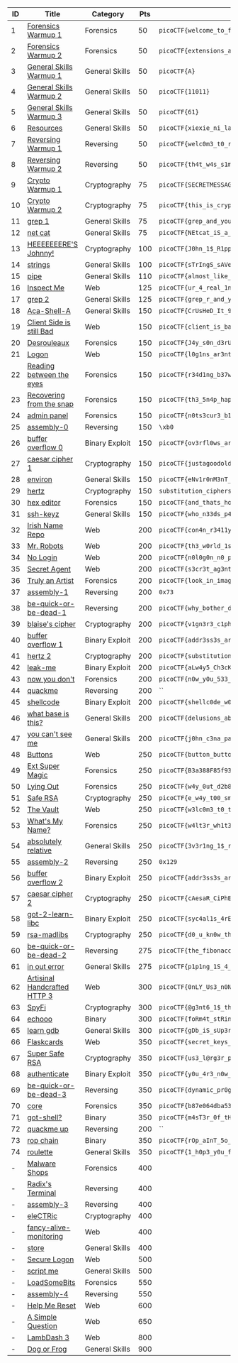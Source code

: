 ID 	| Title                                                                       				| Category         | Pts    | Flag
---	| ----------------------------------------------------------------------------------------- | ---------------- | ------ | ---
1 	| [Forensics Warmup 1          ](./Forensics/01-warmup_1-50/solution.md)      				| Forensics        | 50     | `picoCTF{welcome_to_forensics}`
2 	| [Forensics Warmup 2          ](./Forensics/02-warmup_2-50/solution.md)      				| Forensics        | 50     | `picoCTF{extensions_are_a_lie}`
3 	| [General Skills Warmup 1     ](./General/01-warmup_1-50/solution.md)        				| General Skills   | 50     | `picoCTF{A}`
4 	| [General Skills Warmup 2     ](./General/02-warmup_2-50/solution.md)        				| General Skills   | 50     | `picoCTF{11011}`
5 	| [General Skills Warmup 3     ](./General/03-warmup_3-50/solution.md)        				| General Skills   | 50     | `picoCTF{61}`
6 	| [Resources                   ](./General/04-resources-50/solution.md)       				| General Skills   | 50     | `picoCTF{xiexie_ni_lai_zheli}`
7 	| [Reversing Warmup 1          ](./Reversing/01-warmup_1-50/solution.md)      				| Reversing        | 50     | `picoCTF{welc0m3_t0_r3VeRs1nG}`
8 	| [Reversing Warmup 2          ](./Reversing/02-warmup_2-50/solution.md)      				| Reversing        | 50     | `picoCTF{th4t_w4s_s1mpL3}`
9 	| [Crypto Warmup 1             ](./Crypto/01-warmup_1-75/solution.md)         				| Cryptography     | 75     | `picoCTF{SECRETMESSAGE}`
10 	| [Crypto Warmup 2             ](./Crypto/02-warmup_2-75/solution.md)         				| Cryptography     | 75     | `picoCTF{this_is_crypto!}`
11 	| [grep 1                      ](./General/05-grep_1-75/solution.md)          				| General Skills   | 75     | `picoCTF{grep_and_you_will_find_cdf2e7c2}`
12 	| [net cat                     ](./General/06-netcat-75/solution.md)          				| General Skills   | 75     | `picoCTF{NEtcat_iS_a_NEcESSiTy_0b4c4174}`
13 	| [HEEEEEEERE'S Johnny!        ](./Crypto/03-heeeeeeers_johnny-100/solution.md)				| Cryptography     | 100    | `picoCTF{J0hn_1$_R1pp3d_4e5aa29e}`
14 	| [strings                   	 ](./General/07-strings-100/solution.md)         			| General Skills   | 100    | `picoCTF{sTrIngS_sAVeS_Time_3f712a28}`
15 	| [pipe                        ](./General/08-pipe-110/solution.md)            				| General Skills   | 110    | `picoCTF{almost_like_mario_b797f2b3}`
16 	| [Inspect Me                  ](./Web/01-inspect_me-125/solution.md)             			| Web              | 125    | `picoCTF{ur_4_real_1nspect0r_g4dget_9dd3b33c}`
17 	| [grep 2                      ](./General/09-grep_2-125/solution.md)       				| General Skills   | 125    | `picoCTF{grep_r_and_you_will_find_556620f7}`
18 	| [Aca-Shell-A                 ](./Web/01-inspect_me-125/solution.md)       				| General Skills   | 150    | `picoCTF{CrUsHeD_It_9edaa84a}`
19 	| [Client Side is still Bad    ](./Web/02-client_side_is_still_bad-150/solution.md) 		| Web              | 150    | `picoCTF{client_is_bad_3bd366}`
20 	| [Desrouleaux                 ](./Forensics/03-desrouleaux-150/solution.md)        		| Forensics        | 150    | `picoCTF{J4y_s0n_d3rUUUULo_a062e5f8}`
21 	| [Logon                       ](./Web/03-logon-150/solution.md)                   			| Web              | 150    | `picoCTF{l0g1ns_ar3nt_r34l_82e795f4}`
22 	| [Reading between the eyes    ](./Forensics/04-reading_between_the_eyes-150/solution.md)	| Forensics        | 150    | `picoCTF{r34d1ng_b37w33n_7h3_by73s}`
23	| [Recovering from the snap    ](./Forensics/05-recovering_from_the_snap-150/solution.md)  	| Forensics        | 150    | `picoCTF{th3_5n4p_happ3n3d}`
24 	| [admin panel                 ](./Forensics/06-admin_panel-150/solution.md)           		| Forensics        | 150    | `picoCTF{n0ts3cur3_b186631d}`
25	| [assembly-0                  ](./Reversing/03-assembly_0-150/solution.md)        			| Reversing        | 150    | `\xb0`
26	| [buffer overflow 0           ](./Binary/01-buffer_overflow_0-150/solution.md)   			| Binary Exploit   | 150    | `picoCTF{ov3rfl0ws_ar3nt_that_bad_b49d36d2}`
27 	| [caesar cipher 1             ](./Crypto/04-caesar_cipher_1-150/solution.md)    			| Cryptography     | 150    | `picoCTF{justagoodoldcaesarciphertobrvmri}`
28 	| [environ                     ](./General/11-environ-150/solution.md)        				| General Skills   | 150    | `picoCTF{eNv1r0nM3nT_v4r14Bl3_fL4g_3758492}`
29 	| [hertz                       ](./Crypto/05-hertz-150/solution.md)           				| Cryptography     | 150    | `substitution_ciphers_are_solvable_mwettfesvn`
30	| [hex editor                  ](./Forensics/07-hex_editor-150/solution.md)       			| Forensics        | 150    | `picoCTF{and_thats_how_u_edit_hex_kittos_4bE5aCb8}`
31 	| [ssh-keyz                    ](./General/12-ssh_keyz-150/solution.md) 					| General Skills   | 150    | `picoCTF{who_n33ds_p4ssw0rds_38dj21}`
32 	| [Irish Name Repo             ](./Web/04-irish_name_repo-200/solution.md) 					| Web              | 200    | `picoCTF{con4n_r3411y_1snt_1r1sh_c0d93e2f}`
33	| [Mr. Robots                  ](./Web/05-mr_robots-200/solution.md)        				| Web              | 200    | `picoCTF{th3_w0rld_1s_4_danger0us_pl4c3_3lli0t_c4075}`
34 	| [No Login                    ](./Web/06-no_login-200/solution.md)     					| Web              | 200    | `picoCTF{n0l0g0n_n0_pr0bl3m_50e16a5c}`
35	| [Secret Agent                ](./Web/07-secret_agent-200/solution.md)                 	| Web              | 200    | `picoCTF{s3cr3t_ag3nt_m4n_ac87e6a7}`
36 	| [Truly an Artist             ](./Forensics/08-truly_an_artist-200/solution.md)         	| Forensics        | 200    | `picoCTF{look_in_image_13509d38}`
37 	| [assembly-1                  ](./Reversing/04-assembly_1-200/solution.md)        			| Reversing        | 200    | `0x73`
38 	| [be-quick-or-be-dead-1       ](./Reversing/05-be_quick_or_be_dead_1-200/solution.md)     	| Reversing        | 200    | `picoCTF{why_bother_doing_unnecessary_computation_fedbb737}`
39 	| [blaise's cipher             ](./Crypto/06-blaises_cipher-200/solution.md)       			| Cryptography     | 200    | `picoCTF{v1gn3r3_c1ph3rs_ar3n7_bad_cdf08bf0}`
40 	| [buffer overflow 1           ](./Binary/02-buffer_overflow_1-200/solution.md)  			| Binary Exploit   | 200    | `picoCTF{addr3ss3s_ar3_3asyd69e032d}`
41 	| [hertz 2                     ](./Crypto/07-hertz_2-200/solution.md)           			| Cryptography     | 200    | `picoCTF{substitution_ciphers_are_too_easy_sgsgtnpibo}`
42 	| [leak-me                     ](./Binary/03-leak_me-200/solution.md)       				| Binary Exploit   | 200    | `picoCTF{aLw4y5_Ch3cK_tHe_bUfF3r_s1z3_d1667872}`
43 	| [now you don't               ](./Forensics/09-now_you_dont-200/solution.md)    			| Forensics        | 200    | `picoCTF{n0w_y0u_533_m3}`
44 	| [quackme               	   ](./Reversing/06-quackme-200/solution.md)    				| Reversing        | 200    | ``
45 	| [shellcode                   ](./Binary/04-shellcode-200/solution.md) 					| Binary Exploit   | 200    | `picoCTF{shellc0de_w00h00_26e91a77}`
46 	| [what base is this?          ](./General/13-what_base_is_this-200/solution.md)    		| General Skills   | 200    | `picoCTF{delusions_about_finding_values_3cc386de}`
47 	| [you can't see me            ](./General/14-you_cant_see_me-200/solution.md)    			| General Skills   | 200    | `picoCTF{j0hn_c3na_paparapaaaaaaa_paparapaaaaaa_cf5156ef}`
48	| [Buttons                     ](./Web/08-buttons-250/solution.md)                    		| Web              | 250    | `picoCTF{button_button_whose_got_the_button_91f6f39a}`
49	| [Ext Super Magic             ](./Forensics/10-ext_super_magic-250/solution.md)    		| Forensics        | 250    | `picoCTF{B3a388F85f93246B9DBA7Cc0fbBA5eE0}`
50	| [Lying Out                   ](./Forensics/11-lying_out-250/solution.md)   				| Forensics        | 250    | `picoCTF{w4y_0ut_d2b8ece5}`
51	| [Safe RSA                    ](./Crypto/08-safe_rsa-250/solution.md)     					| Cryptography     | 250    | `picoCTF{e_w4y_t00_sm411_34096259}`
52	| [The Vault                   ](./Web/09-the_vault-250/solution.md)   						| Web              | 250    | `picoCTF{w3lc0m3_t0_th3_vau1t_e4ca2258}`
53	| [What's My Name?             ](./Forensics/12-whats_my_name-250/solution.md)     			| Forensics        | 250    | `picoCTF{w4lt3r_wh1t3_2d6d3c6c75aa3be7f42debed8ad16e3b}`
54	| [absolutely relative         ](./General/15-absolutely_relative-250/solution.md)  		| General Skills   | 250    | `picoCTF{3v3r1ng_1$_r3l3t1v3_befc0ce1}`
55	| [assembly-2                  ](./Reversing/07-assembly_2-250/solution.md)     			| Reversing        | 250    | `0x129`
56	| [buffer overflow 2           ](./Binary/05-buffer_overflow_2-250/solution.md)  			| Binary Exploit   | 250    | `picoCTF{addr3ss3s_ar3_3asy1b78b0d8}`
57	| [caesar cipher 2             ](./Crypto/09-caesar_cipher_2-250/solution.md)  			    | Cryptography     | 250    | `picoCTF{cAesaR_CiPhErS_juST_aREnT_sEcUrE}`
58	| [got-2-learn-libc            ](./Binary/06-got_2_learn_libc-250/solution.md) 				| Binary Exploit   | 250    | `picoCTF{syc4al1s_4rE_uS3fUl_6319ec91}`
59	| [rsa-madlibs                 ](./Crypto/10-rsa_madlibs-250/solution.md)      				| Cryptography     | 250    | `picoCTF{d0_u_kn0w_th3_w@y_2_RS@_c6724916}`
60	| [be-quick-or-be-dead-2       ](./Reversing/08-be_quick_or_be_dead_2-275/solution.md)     	| Reversing        | 275    | `picoCTF{the_fibonacci_sequence_can_be_done_fast_7e188834}`
61	| [in out error                ](./General/16-in_out_error-275/solution.md) 				| General Skills   | 275    | `picoCTF{p1p1ng_1S_4_7h1ng_b6f5a788}`
62	| [Artisinal Handcrafted HTTP 3](./Web/10-artisinal_handcrafted_http_3-300/solution.md)     | Web              | 300    | `picoCTF{0nLY_Us3_n0N_GmO_xF3r_pR0tOcol5_2e14}`
63	| [SpyFi                       ](./Crypto/11-spyfi-300/solution.md)                  		| Cryptography     | 300    | `picoCTF{@g3nt6_1$_th3_c00l3$t_8107740}`
64	| [echooo                      ](./Binary/07-echooo-300/solution.md)                  		| Binary           | 300    | `picoCTF{foRm4t_stRinGs_aRe_DanGer0us_3f8bced3}`
65	| [learn gdb                   ](./General/17-learn_gdb-300/solution.md)        			| General Skills   | 300    | `picoCTF{gDb_iS_sUp3r_u53fuL_efaa2b29}` 
66	| [Flaskcards                  ](./Web/11-flaskcards-350/solution.md)                		| Web              | 350    | `picoCTF{secret_keys_to_the_kingdom_2a7bf92c}`
67  | [Super Safe RSA              ](./Crypto/12-super_safe_rsa-350/solution.md)				| Cryptography	   | 350    | `picoCTF{us3_l@rg3r_pr1m3$_5327}`
68  | [authenticate                ](./Binary/08-authenticate-350/solution.md) 					| Binary Exploit   | 350    | `picoCTF{y0u_4r3_n0w_aUtH3nt1c4t3d_d29a706d}`
69	| [be-quick-or-be-dead-3       ](./Reversing/09-be_quick_or_be_dead_3-350/solution.md)     	| Reversing        | 350    | `picoCTF{dynamic_pr0gramming_ftw_b5c45645}`
70	| [core                        ](./Forensics/13-core-350/solution.md)             			| Forensics        | 350    | `picoCTF{b87e064dba532c386f964435e5e65fc0}`
71	| [got-shell?                  ](./Binary/09-got_shell-350/solution.md)          			| Binary           | 350    | `picoCTF{m4sT3r_0f_tH3_g0t_t4b1e_a8321d81}`
72 	| [quackme up              	   ](./Reversing/10-quackme_up-350/solution.md)    				| Reversing        | 200    | ``
73	| [rop chain                   ](./Binary/10-rop_chain-350/solution.md)          			| Binary           | 350    | `picoCTF{rOp_aInT_5o_h4Rd_R1gHt_718e6c5c}`
74	| [roulette                    ](./General/18-roulette-350/solution.md) 					| General Skills   | 350    | `picoCTF{1_h0p3_y0u_f0uNd_b0tH_bUg5_e9328e04}`
-	| [Malware Shops               ]()            | Forensics        | 400    | 
-	| [Radix's Terminal            ]()         | Reversing        | 400    | 
-	| [assembly-3                  ]()            | Reversing        | 400    | 
-	| [eleCTRic                    ]()         | Cryptography     | 400    |
-	| [fancy-alive-monitoring      ]()  | Web              | 400    |
-	| [store                       ]()      | General Skills   | 400    |
-	| [Secure Logon                ]()        | Web              | 500    |
-	| [script me                   ]()             | General Skills   | 500    |
-	| [LoadSomeBits                ]()             | Forensics        | 550    |
-	| [assembly-4                  ]()             | Reversing        | 550    | 
-	| [Help Me Reset               ]()             | Web              | 600    |
-	| [A Simple Question           ]()        | Web              | 650    | 
-	| [LambDash 3                  ]()             | Web              | 800    |
-	| [Dog or Frog                 ]() | General Skills   | 900    |
